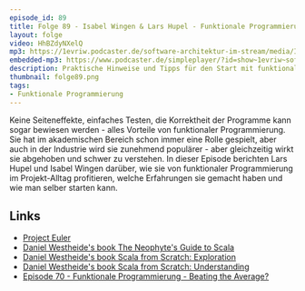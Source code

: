 ```yaml
---
episode_id: 89
title: Folge 89 - Isabel Wingen & Lars Hupel - Funktionale Programmierung in der Praxis
layout: folge
video: HhBZdyNXelQ
mp3: https://1evriw.podcaster.de/software-architektur-im-stream/media/IsabelWingenLarsHupelFunktionaleProgrammierung.mp3
embedded-mp3: https://www.podcaster.de/simpleplayer/?id=show~1evriw~software-architektur-im-stream~pod-15d84e0386037c9b61b44a0c18&v=1635763438
description: Praktische Hinweise und Tipps für den Start mit funktionaler Programmierung
thumbnail: folge89.png
tags:
- Funktionale Programmierung
---
```

Keine Seiteneffekte, einfaches Testen, die Korrektheit der Programme
kann sogar bewiesen werden - alles Vorteile von funktionaler
Programmierung. Sie hat im akademischen Bereich schon immer eine Rolle
gespielt, aber auch in der Industrie wird sie zunehmend populärer -
aber gleichzeitig wirkt sie abgehoben und schwer zu verstehen. In
dieser Episode berichten Lars Hupel und Isabel Wingen darüber, wie sie
von funktionaler Programmierung im Projekt-Alltag profitieren, welche
Erfahrungen sie gemacht haben und wie man selber starten kann.

## Links

* [Project Euler](https://projecteuler.net/)
* [Daniel Westheide's book The Neophyte's Guide to
  Scala](https://leanpub.com/theneophytesguidetoscala)
* [Daniel Westheide's book Scala from Scratch:
  Exploration](https://leanpub.com/scala-from-scratch-exploration/)
* [Daniel Westheide's book Scala from Scratch:
  Understanding](https://leanpub.com/scala-from-scratch-understanding)
* [Episode 70 - Funktionale Programmierung - Beating the
  Average?](https://software-architektur.tv/2021/08/06/folge70.html)
